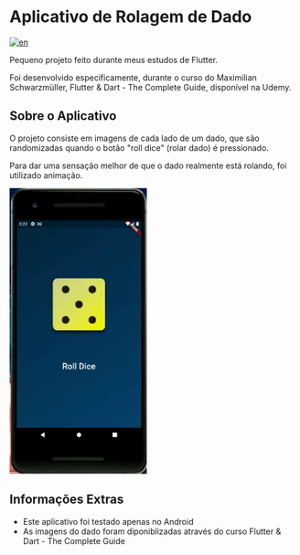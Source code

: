 # Aplicativo de Rolagem de Dado

[![en](https://img.shields.io/badge/lang-en-red.svg)](https://github.com/AnnaAlbuquerque/dice_app/blob/main/README.md)

Pequeno projeto feito durante meus estudos de Flutter.

Foi desenvolvido especificamente, durante o curso do Maximilian Schwarzmüller, Flutter & Dart - The Complete Guide, disponível na Udemy.

## Sobre o Aplicativo

O projeto consiste em imagens de cada lado de um dado, que são randomizadas quando o botão "roll dice" (rolar dado) é pressionado.

Para dar uma sensação melhor de que o dado realmente está rolando, foi utilizado animação.

<img src="./assets/images/read_me/dice_app.gif" height = "500">

## Informações Extras

- Este aplicativo foi testado apenas no Android
- As imagens do dado foram diponiblizadas através do curso Flutter & Dart - The Complete Guide
